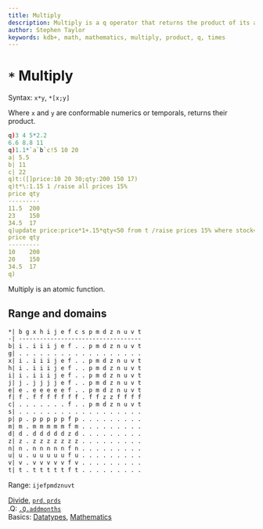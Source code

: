 ```yaml
---
title: Multiply
description: Multiply is a q operator that returns the product of its arguments.
author: Stephen Taylor
keywords: kdb+, math, mathematics, multiply, product, q, times
---
```

# `*` Multiply




Syntax: `x*y`, `*[x;y]` 

Where `x` and `y` are conformable numerics or temporals, returns their product.
```q
q)3 4 5*2.2
6.6 8.8 11
q)1.1*`a`b`c!5 10 20
a| 5.5
b| 11
c| 22
q)t:([]price:10 20 30;qty:200 150 17)
q)t*\:1.15 1 /raise all prices 15%
price qty
---------
11.5  200
23    150
34.5  17
q)update price:price*1+.15*qty<50 from t /raise prices 15% where stock<50
price qty
---------
10    200
20    150
34.5  17
q)
```

Multiply is an atomic function.

## Range and domains

```txt
*| b g x h i j e f c s p m d z n u v t
-| -----------------------------------
b| i . i i i j e f . . p m d z n u v t
g| . . . . . . . . . . . . . . . . . .
x| i . i i i j e f . . p m d z n u v t
h| i . i i i j e f . . p m d z n u v t
i| i . i i i j e f . . p m d z n u v t
j| j . j j j j e f . . p m d z n u v t
e| e . e e e e e f . . p m d z n u v t
f| f . f f f f f f f . f f z z f f f f
c| . . . . . . . f . . p m d z n u v t
s| . . . . . . . . . . . . . . . . . .
p| p . p p p p p f p . . . . . . . . .
m| m . m m m m m f m . . . . . . . . .
d| d . d d d d d z d . . . . . . . . .
z| z . z z z z z z z . . . . . . . . .
n| n . n n n n n f n . . . . . . . . .
u| u . u u u u u f u . . . . . . . . .
v| v . v v v v v f v . . . . . . . . .
t| t . t t t t t f t . . . . . . . . .
```

Range: `ijefpmdznuvt`

<i class="far fa-hand-point-right"></i> 
[Divide](divide.md),
[`prd`, `prds`](prd.md)  
.Q: [`.Q.addmonths`](dotq.md#qaddmonths)  
Basics: [Datatypes](../basics/datatypes.md),
[Mathematics](../basics/math.md)


